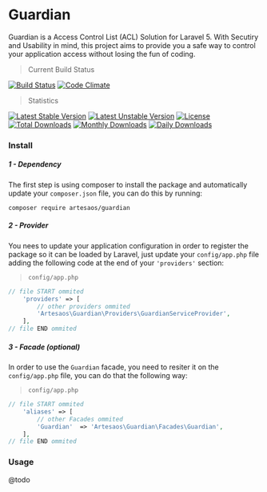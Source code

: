# Guardian

Guardian is a Access Control List (ACL) Solution for Laravel 5.
With Secutiry and Usability in mind, this project aims to provide you a safe way to control your application access without losing the fun of coding.

> Current Build Status

[![Build Status](https://travis-ci.org/artesaos/guardian.svg?branch=develop)](https://travis-ci.org/artesaos/guardian)
[![Code Climate](https://codeclimate.com/github/artesaos/guardian/badges/gpa.svg)](https://codeclimate.com/github/artesaos/guardian)

> Statistics

[![Latest Stable Version](https://poser.pugx.org/artesaos/guardian/v/stable.svg)](https://packagist.org/packages/artesaos/guardian)
[![Latest Unstable Version](https://poser.pugx.org/artesaos/guardian/v/unstable.svg)](https://packagist.org/packages/artesaos/guardian) [![License](https://poser.pugx.org/artesaos/guardian/license.svg)](https://packagist.org/packages/artesaos/guardian)
[![Total Downloads](https://poser.pugx.org/artesaos/guardian/downloads.svg)](https://packagist.org/packages/artesaos/guardian)
[![Monthly Downloads](https://poser.pugx.org/artesaos/guardian/d/monthly.png)](https://packagist.org/packages/artesaos/guardian)
[![Daily Downloads](https://poser.pugx.org/artesaos/guardian/d/daily.png)](https://packagist.org/packages/artesaos/guardian)

### Install

##### 1 - Dependency
The first step is using composer to install the package and automatically update your `composer.json` file, you can do this by running:
```shell
composer require artesaos/guardian
```

##### 2 - Provider
You nees to update your application configuration in order to register the package so it can be loaded by Laravel, just update your `config/app.php` file adding the following code at the end of your `'providers'` section:

> `config/app.php`
```php
// file START ommited
    'providers' => [
        // other providers ommited
        'Artesaos\Guardian\Providers\GuardianServiceProvider',
    ],
// file END ommited
```

##### 3 - Facade (optional)
In order to use the `Guardian` facade, you need to resiter it on the `config/app.php` file, you can do that the following way:

> `config/app.php`
```php
// file START ommited
    'aliases' => [
        // other Facades ommited
        'Guardian'  => 'Artesaos\Guardian\Facades\Guardian',
    ],
// file END ommited
```

### Usage
@todo
